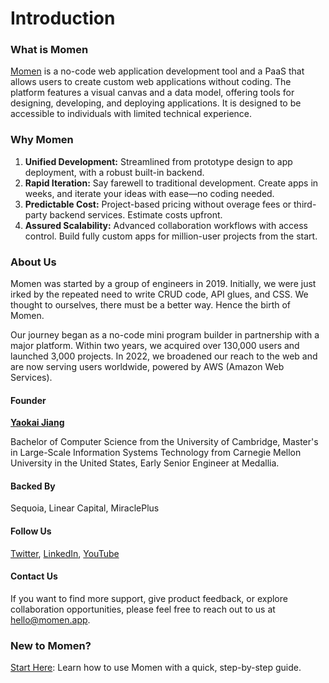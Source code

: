 # Introduction

### What is Momen

[Momen](http://momen.app) is a no-code web application development tool and a PaaS that allows users to create custom web applications without coding. The platform features a visual canvas and a data model, offering tools for designing, developing, and deploying applications. It is designed to be accessible to individuals with limited technical experience.

### Why Momen

1. **Unified Development:** Streamlined from prototype design to app deployment, with a robust built-in backend.
2. **Rapid Iteration:** Say farewell to traditional development. Create apps in weeks, and iterate your ideas with ease—no coding needed.
3. **Predictable Cost:** Project-based pricing without overage fees or third-party backend services. Estimate costs upfront.
4. **Assured Scalability:** Advanced collaboration workflows with access control. Build fully custom apps for million-user projects from the start.

### About Us

Momen was started by a group of engineers in 2019. Initially, we were just irked by the repeated need to write CRUD code, API glues, and CSS. We thought to ourselves, there must be a better way. Hence the birth of Momen.

Our journey began as a no-code mini program builder in partnership with a major platform. Within two years, we acquired over 130,000 users and launched 3,000 projects. In 2022, we broadened our reach to the web and are now serving users worldwide, powered by AWS (Amazon Web Services).

#### Founder

[**Yaokai Jiang**](https://www.linkedin.com/in/yaokai-jiang-21894924/)

Bachelor of Computer Science from the University of Cambridge, Master's in Large-Scale Information Systems Technology from Carnegie Mellon University in the United States, Early Senior Engineer at Medallia.

#### Backed By

Sequoia, Linear Capital, MiraclePlus

#### Follow Us

[Twitter](https://twitter.com/Momen_HQ), [LinkedIn](https://www.linkedin.com/company/momen-hq/), [YouTube](https://www.youtube.com/channel/UCItxhdjDH1L-C5Nhx7_AKYQ)

#### Contact Us

If you want to find more support, give product feedback, or explore collaboration opportunities, please feel free to reach out to us at [hello@momen.app](mailto:hello@momen.app).

### New to Momen?

[Start Here](tutorial/how-to-build-a-cms-mvp-version-in-hours.md): Learn how to use Momen with a quick, step-by-step guide.
